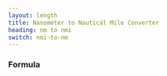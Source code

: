 ```yaml
---
layout: length
title: Nanometer to Nautical Mile Converter
heading: nm to nmi
switch: nmi-to-nm
---
```


<script>
  selectInput[0].selected = true
  selectOutput[10].selected = true
</script>

### Formula

